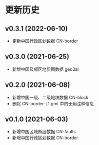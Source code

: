 # 更新历史

## v0.3.1 (2022-06-10)

- 更新中国行政区划数据 CN-border

## v0.3.0 (2021-06-25)

- 新增中国及邻区地质图数据 geo3al

## v0.2.0 (2021-06-08)

- 新增中国一级、二级地块数据 CN-block
- 删除 CN-border-L1.gmt 中的无用注释信息

## v0.1.0 (2021-06-03)

- 新增中国区域断层数据 CN-faults
- 新增中国行政区划数据 CN-border
